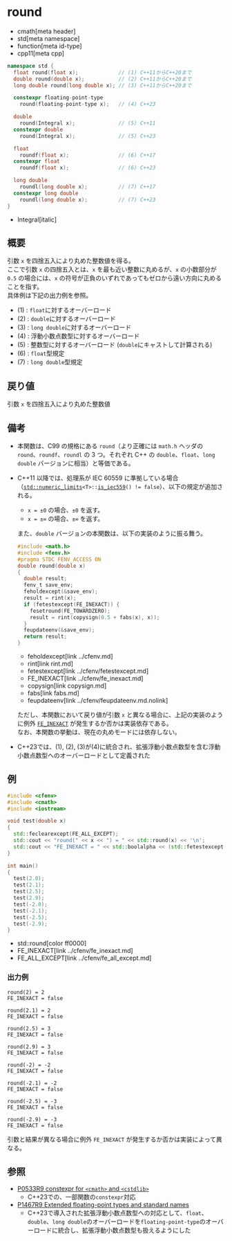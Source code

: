 # round
* cmath[meta header]
* std[meta namespace]
* function[meta id-type]
* cpp11[meta cpp]

```cpp
namespace std {
  float round(float x);             // (1) C++11からC++20まで
  double round(double x);           // (2) C++11からC++20まで
  long double round(long double x); // (3) C++11からC++20まで

  constexpr floating-point-type
    round(floating-point-type x);   // (4) C++23

  double
    round(Integral x);              // (5) C++11
  constexpr double
    round(Integral x);              // (5) C++23

  float
    roundf(float x);                // (6) C++17
  constexpr float
    roundf(float x);                // (6) C++23

  long double
    roundl(long double x);          // (7) C++17
  constexpr long double
    roundl(long double x);          // (7) C++23
}
```
* Integral[italic]

## 概要
引数 `x` を四捨五入により丸めた整数値を得る。  
ここで引数 `x` の四捨五入とは、`x` を最も近い整数に丸めるが、`x` の小数部分が `0.5` の場合には、`x` の符号が正負のいずれであってもゼロから遠い方向に丸めることを指す。  
具体例は下記の出力例を参照。

- (1) : `float`に対するオーバーロード
- (2) : `double`に対するオーバーロード
- (3) : `long double`に対するオーバーロード
- (4) : 浮動小数点数型に対するオーバーロード
- (5) : 整数型に対するオーバーロード (`double`にキャストして計算される)
- (6) : `float`型規定
- (7) : `long double`型規定


## 戻り値
引数 `x` を四捨五入により丸めた整数値


## 備考
- 本関数は、C99 の規格にある `round`（より正確には `math.h` ヘッダの `round`、`roundf`、`roundl` の 3 つ。それぞれ C++ の `double`、`float`、`long double` バージョンに相当）と等価である。
- C++11 以降では、処理系が IEC 60559 に準拠している場合（[`std::numeric_limits`](../limits/numeric_limits.md)`<T>::`[`is_iec559`](../limits/numeric_limits/is_iec559.md)`() != false`）、以下の規定が追加される。
	- `x = ±0` の場合、`±0` を返す。
	- `x = ±∞` の場合、`±∞` を返す。

	また、`double` バージョンの本関数は、以下の実装のように振る舞う。

    ```c
    #include <math.h>
    #include <fenv.h>
    #pragma STDC FENV_ACCESS ON
    double round(double x)
    {
      double result;
      fenv_t save_env;
      feholdexcept(&save_env);
      result = rint(x);
      if (fetestexcept(FE_INEXACT)) {
        fesetround(FE_TOWARDZERO);
        result = rint(copysign(0.5 + fabs(x), x));
      }
      feupdateenv(&save_env);
      return result;
    }
    ```
    * feholdexcept[link ../cfenv.md]
    * rint[link rint.md]
    * fetestexcept[link ../cfenv/fetestexcept.md]
    * FE_INEXACT[link ../cfenv/fe_inexact.md]
    * copysign[link copysign.md]
    * fabs[link fabs.md]
    * feupdateenv[link ../cfenv/feupdateenv.md.nolink]

	ただし、本関数において戻り値が引数 `x` と異なる場合に、上記の実装のように例外 [`FE_INEXACT`](/reference/cfenv/fe_inexact.md) が発生するか否かは実装依存である。  
	なお、本関数の挙動は、現在の丸めモードには依存しない。
- C++23では、(1), (2), (3)が(4)に統合され、拡張浮動小数点数型を含む浮動小数点数型へのオーバーロードとして定義された


## 例
```cpp example
#include <cfenv>
#include <cmath>
#include <iostream>

void test(double x)
{
  std::feclearexcept(FE_ALL_EXCEPT);
  std::cout << "round(" << x << ") = " << std::round(x) << '\n';
  std::cout << "FE_INEXACT = " << std::boolalpha << (std::fetestexcept(FE_INEXACT) != 0) << "\n\n";
}

int main()
{
  test(2.0);
  test(2.1);
  test(2.5);
  test(2.9);
  test(-2.0);
  test(-2.1);
  test(-2.5);
  test(-2.9);
}
```
* std::round[color ff0000]
* FE_INEXACT[link ../cfenv/fe_inexact.md]
* FE_ALL_EXCEPT[link ../cfenv/fe_all_except.md]

### 出力例
```
round(2) = 2
FE_INEXACT = false

round(2.1) = 2
FE_INEXACT = false

round(2.5) = 3
FE_INEXACT = false

round(2.9) = 3
FE_INEXACT = false

round(-2) = -2
FE_INEXACT = false

round(-2.1) = -2
FE_INEXACT = false

round(-2.5) = -3
FE_INEXACT = false

round(-2.9) = -3
FE_INEXACT = false

```

引数と結果が異なる場合に例外 `FE_INEXACT` が発生するか否かは実装によって異なる。


## 参照
- [P0533R9 constexpr for `<cmath>` and `<cstdlib>`](https://www.open-std.org/jtc1/sc22/wg21/docs/papers/2021/p0533r9.pdf)
    - C++23での、一部関数の`constexpr`対応
- [P1467R9 Extended floating-point types and standard names](https://www.open-std.org/jtc1/sc22/wg21/docs/papers/2022/p1467r9.html)
    - C++23で導入された拡張浮動小数点数型への対応として、`float`、`double`、`long double`のオーバーロードを`floating-point-type`のオーバーロードに統合し、拡張浮動小数点数型も扱えるようにした
